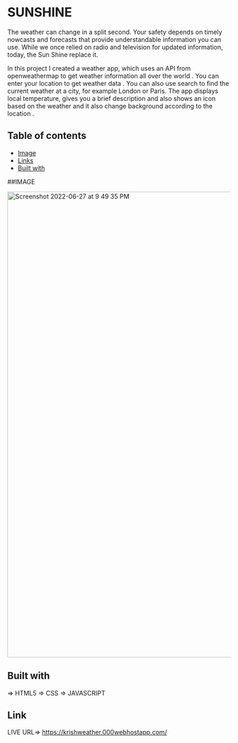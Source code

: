 # SUNSHINE

The weather can change in a split second. Your safety depends on timely nowcasts and forecasts that provide understandable information you can use. While we once relied on radio and television for updated information, today, the Sun Shine replace it.

In this project I created a weather app, which uses an API from openweathermap to get weather information all over the world . You can enter your location to get weather data . You can also use search to find the current weather at a city, for example London or Paris. The app displays local temperature, gives you a brief description and also shows an icon based on the weather and it also change background according to the location .
## Table of contents

- [Image](#IMAGE)
- [Links](#Link)
- [Built with](#built-with)



##IMAGE

<img width="1051" alt="Screenshot 2022-06-27 at 9 49 35 PM" src="https://user-images.githubusercontent.com/99706585/175988234-8b5929f9-0cd9-4148-b25e-850f27c3ea5e.png">



## Built with

=> HTML5
=> CSS
=> JAVASCRIPT

## Link 

LIVE URL=>   https://krishweather.000webhostapp.com/


